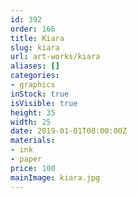 ```yaml
---
id: 392
order: 166
title: Kiara
slug: kiara
url: art-works/kiara
aliases: []
categories:
- graphics
inStock: true
isVisible: true
height: 35
width: 25
date: 2019-01-01T00:00:00Z
materials:
- ink
- paper
price: 100
mainImage: kiara.jpg
---
```

